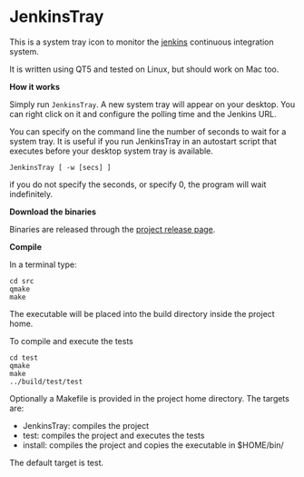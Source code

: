 JenkinsTray
===========

This is a system tray icon to monitor the
[jenkins](https://jenkins-ci.org/) continuous integration system.

It is written using QT5 and tested on Linux, but should work on Mac
too.

**How it works**

Simply run `JenkinsTray`. A new system tray will appear on your
desktop. You can right click on it and configure the polling time and
the Jenkins URL.

You can specify on the command line the number of seconds to wait for
a system tray. It is useful if you run JenkinsTray in an autostart
script that executes before your desktop system tray is available.

```
JenkinsTray [ -w [secs] ]
```
if you do not specify the seconds, or specify 0, the program will wait
indefinitely.

**Download the binaries**

Binaries are released through the 
[project release page](https://github.com/Lorentz83/JenkinsTray/releases).

**Compile**

In a terminal type:
```
cd src
qmake
make
```
The executable will be placed into the build directory inside the project home.

To compile and execute the tests
```
cd test
qmake
make
../build/test/test
```

Optionally a Makefile is provided in the project home directory.
The targets are:
- JenkinsTray: compiles the project
- test: compiles the project and executes the tests
- install: compiles the project and copies the executable in $HOME/bin/

The default target is test.

